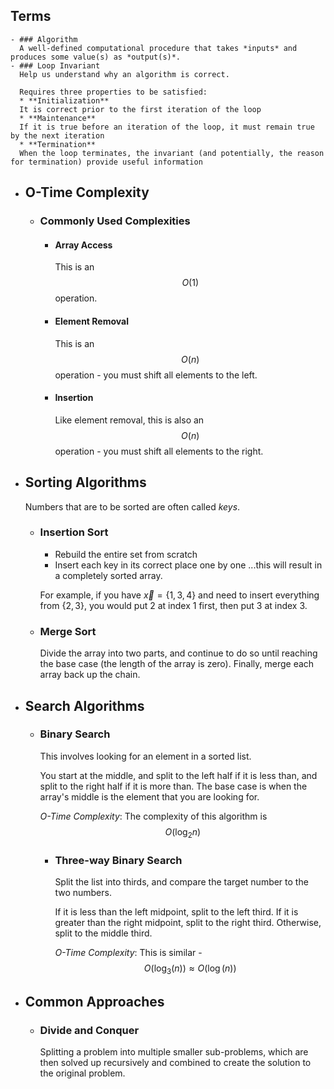 ## Terms
	- ### Algorithm
	  A well-defined computational procedure that takes *inputs* and produces some value(s) as *output(s)*.
	- ### Loop Invariant
	  Help us understand why an algorithm is correct.
	  
	  Requires three properties to be satisfied:
	  * **Initialization**
	  It is correct prior to the first iteration of the loop
	  * **Maintenance**
	  If it is true before an iteration of the loop, it must remain true by the next iteration
	  * **Termination**
	  When the loop terminates, the invariant (and potentially, the reason for termination) provide useful information
- ## O-Time Complexity
	- ### Commonly Used Complexities
		- #### Array Access
		  This is an $$O(1)$$ operation.
		- #### Element Removal
		  This is an $$O(n)$$ operation - you must shift all elements to the left.
		- #### Insertion
		  Like element removal, this is also an $$O(n)$$ operation - you must shift all elements to the right.
- ## Sorting Algorithms
  Numbers that are to be sorted are often called *keys*.
	- ### Insertion Sort
	  * Rebuild the entire set from scratch
	  * Insert each key in its correct place one by one
	  ...this will result in a completely sorted array.
	  
	  For example, if you have $\vec{x}=\{1,3,4\}$ and need to insert everything from $\{2,3\}$, you would put $2$ at index 1 first, then put $3$ at index 3.
	- ### Merge Sort
	  Divide the array into two parts, and continue to do so until reaching the base case (the length of the array is zero). Finally, merge each array back up the chain.
- ## Search Algorithms
	- ### Binary Search
	  This involves looking for an element in a sorted list. 
	  
	  You start at the middle, and split to the left half if it is less than, and split to the right half if it is more than. The base case is when the array's middle is the element that you are looking for.
	  
	  *O-Time Complexity*:
	  The complexity of this algorithm is $$O(\log_2{n})$$
		- ### Three-way Binary Search
		  Split the list into thirds, and compare the target number to the two numbers.
		  
		  If it is less than the left midpoint, split to the left third.
		  If it is greater than the right midpoint, split to the right third.
		  Otherwise, split to the middle third.
		  
		  *O-Time Complexity*:
		  This is similar - $$O(\log_3(n))\approx O(\log(n))$$
- ## Common Approaches
	- ### Divide and Conquer
	  Splitting a problem into multiple smaller sub-problems, which are then solved up recursively and combined to create the solution to the original problem.